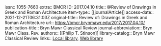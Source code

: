 issn:: 1055-7660
extra:: BMCR ID: 2017.04.10
title:: @Review of Drawings in Greek and Roman Architecture
item-type:: [[journalArticle]]
access-date:: 2021-12-21T06:31:03Z
original-title:: Review of: Drawings in Greek and Roman Architecture
url:: https://bmcr.brynmawr.edu/2017/2017.04.10/
publication-title:: Bryn Mawr Classical Review
journal-abbreviation:: Bryn Mawr Class. Rev.
authors:: [[Philip T. Stinson]]
library-catalog:: Bryn Mawr Classical Review
links:: [Local library](zotero://select/library/items/CRJVBN6W), [Web library](https://www.zotero.org/users/6520516/items/CRJVBN6W)
